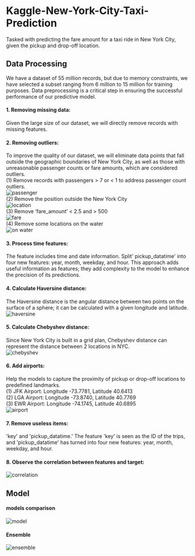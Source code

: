 # Kaggle-New-York-City-Taxi-Prediction
Tasked with predicting the fare amount for a taxi ride in New York City, given the pickup and drop-off location.

## Data Processing
We have a dataset of 55 million records, but due to memory constraints, we have selected a subset ranging from 6 million to 15 million for training purposes. Data preprocessing is a critical step in ensuring the successful performance of our predictive model.  

#### 1. Removing missing data:  
Given the large size of our dataset, we will directly remove records with missing features.  
#### 2. Removing outliers:  
To improve the quality of our dataset, we will eliminate data points that fall outside the geographic boundaries of New York City, as well as those with unreasonable passenger counts or fare amounts, which are considered outliers.  
(1) Remove records with passengers > 7 or < 1 to address passenger count outliers.  
![passenger](https://github.com/hsieh672/Kaggle-New-York-City-Taxi-Prediction/blob/main/image/number%20of%20passenger.png)  
(2) Remove the position outside the New York City  
![location](https://github.com/hsieh672/Kaggle-New-York-City-Taxi-Prediction/blob/main/image/location.png)  
(3) Remove ‘fare_amount’ < 2.5 and > 500  
![fare](https://github.com/hsieh672/Kaggle-New-York-City-Taxi-Prediction/blob/main/image/fare.png)  
(4) Remove some locations on the water  
![on water](https://github.com/hsieh672/Kaggle-New-York-City-Taxi-Prediction/blob/main/image/on%20water.png)  
#### 3. Process time features:  
The feature includes time and date information. Split' pickup_datatime' into four new features: year, month, weekday, and hour. This approach adds useful information as features; they add complexity to the model to enhance the precision of its predictions.  
#### 4. Calculate Haversine distance:  
The Haversine distance is the angular distance between two points on the surface of a sphere; it can be calculated with a given longitude and latitude.  
![haversine](https://github.com/hsieh672/Kaggle-New-York-City-Taxi-Prediction/blob/main/image/haversine.png)  
#### 5. Calculate Chebyshev distance:  
Since New York City is built in a grid plan, Chebyshev distance can represent the distance between 2 locations in NYC.  
![chebyshev](https://github.com/hsieh672/Kaggle-New-York-City-Taxi-Prediction/blob/main/image/chebyshev.png)   
#### 6. Add airports:  
Help the models to capture the proximity of pickup or drop-off locations to predefined landmarks.  
(1) JFK Airport: Longitude -73.7781, Latitude 40.6413  
(2) LGA Airport: Longitude -73.8740, Latitude 40.7769  
(3) EWR Airport: Longitude -74.1745, Latitude 40.6895  
![airport](https://github.com/hsieh672/Kaggle-New-York-City-Taxi-Prediction/blob/main/image/airpoet.png)  
#### 7. Remove useless items:  
'key' and 'pickup_datatime.' The feature 'key' is seen as the ID of the trips, and 'pickup_datatime' has turned into four new features: year, month, weekday, and hour.  
#### 8. Observe the correlation between features and target:  
![correlation](https://github.com/hsieh672/Kaggle-New-York-City-Taxi-Prediction/blob/main/image/correlation.png)  
## Model  
#### models comparison  
![model](https://github.com/hsieh672/Kaggle-New-York-City-Taxi-Prediction/blob/main/image/model.png)  
#### Ensemble  
![ensemble](https://github.com/hsieh672/Kaggle-New-York-City-Taxi-Prediction/blob/main/image/ensemble.png)



